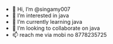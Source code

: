 - 👋 Hi, I’m @singamy007
- 👀 I’m interested in java
- 🌱 I’m currently learning java
- 💞️ I’m looking to collaborate on java
- 📫  reach me via mobi no 8778235725

<!---
singamy007/singamy007 is a ✨ special ✨ repository because its `README.md` (this file) appears on your GitHub profile.
You can click the Preview link to take a look at your changes.
--->
